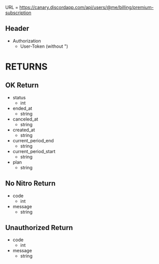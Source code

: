 URL = https://canary.discordapp.com/api/users/@me/billing/premium-subscription

## Header
* Authorization
    * User-Token (without ")
# RETURNS

## OK Return
* status
    * int
* ended_at
    * string
* canceled_at
    * string
* created_at
    * string
* current_period_end
    * string
* current_period_start
    * string
* plan
    * string

## No Nitro Return
* code
    * int
* message
    * string

## Unauthorized Return
* code
    * int
* message
    * string